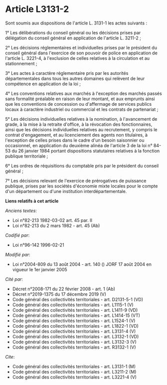 # Article L3131-2

Sont soumis aux dispositions de l'article L. 3131-1 les actes suivants :

1° Les délibérations du conseil général ou les décisions prises par délégation du conseil général en application de l'article
L. 3211-2 ;

2° Les décisions réglementaires et individuelles prises par le président du conseil général dans l'exercice de son pouvoir de
police en application de l'article L. 3221-4, à l'exclusion de celles relatives à la circulation et au stationnement ;

3° Les actes à caractère réglementaire pris par les autorités départementales dans tous les autres domaines qui relèvent de
leur compétence en application de la loi ;

4° Les conventions relatives aux marchés à l'exception des marchés passés sans formalité préalable en raison de leur montant,
et aux emprunts ainsi que les conventions de concession ou d'affermage de services publics locaux à caractère industriel ou
commercial et les contrats de partenariat ;

5° Les décisions individuelles relatives à la nomination, à l'avancement de grade, à la mise à la retraite d'office, à la
révocation des fonctionnaires, ainsi que les décisions individuelles relatives au recrutement, y compris le contrat
d'engagement, et au licenciement des agents non titulaires, à l'exception de celles prises dans le cadre d'un besoin
saisonnier ou occasionnel, en application du deuxième alinéa de l'article 3 de la loi n° 84-53 du 26 janvier 1984 portant
dispositions statutaires relatives à la fonction publique territoriale ;

6° Les ordres de réquisitions du comptable pris par le président du conseil général ;

7° Les décisions relevant de l'exercice de prérogatives de puissance publique, prises par les sociétés d'économie mixte
locales pour le compte d'un département ou d'une institution interdépartementale.

**Liens relatifs à cet article**

_Anciens textes_:

  - Loi n°82-213 1982-03-02 art. 45 par. II
  - Loi n°82-213 du 2 mars 1982 - art. 45 (Ab)

_Codifié par_:

  - Loi n°96-142 1996-02-21

_Modifié par_:

  - Loi n°2004-809 du 13 août 2004 - art. 140 () JORF 17 août 2004 en vigueur le 1er janvier 2005

_Cité par_:

  - Décret n°2008-171 du 22 février 2008 - art. 1 (Ab)
  - Décret n°2019-1375 du 17 décembre 2019 (V)
  - Code général des collectivités territoriales - art. D2131-5-1 (VD)
  - Code général des collectivités territoriales - art. L1115-1 (V)
  - Code général des collectivités territoriales - art. L1411-9 (VD)
  - Code général des collectivités territoriales - art. L1414-15 (VT)
  - Code général des collectivités territoriales - art. L1524-1 (V)
  - Code général des collectivités territoriales - art. L1822-1 (VD)
  - Code général des collectivités territoriales - art. L3131-4 (V)
  - Code général des collectivités territoriales - art. L3132-1 (VD)
  - Code général des collectivités territoriales - art. L3132-3 (V)
  - Code général des collectivités territoriales - art. R3132-1 (V)

_Cite_:

  - Code général des collectivités territoriales - art. L3131-1 (M)
  - Code général des collectivités territoriales - art. L3211-2 (M)
  - Code général des collectivités territoriales - art. L3221-4 (V)
